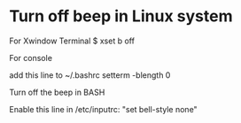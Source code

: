 # Turn off beep in Linux system

For Xwindow Terminal $ xset b off

For console

add this line to \~/.bashrc setterm -blength 0

Turn off the beep in BASH

Enable this line in /etc/inputrc: "set bell-style none"
